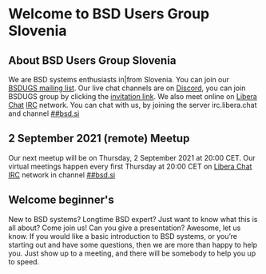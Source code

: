 # Welcome to BSD Users Group Slovenia

## About BSD Users Group Slovenia
We are BSD systems enthusiasts in|from Slovenia. You can join our [BSDUGS mailing list](https://groups.io/g/bsd). Our live chat channels are on [Discord](https://discord.com), you can join BSDUGS group by clicking the [invitation link](https://discord.gg/.....). We also meet online on [Libera Chat](http://www.libera.chat) [IRC](https://en.wikipedia.org/wiki/Internet_Relay_Chat) network. You can chat with us, by joining the server irc.libera.chat and channel [##bsd.si](https://webchat.libera.chat/##bsd.si)

## 2 September 2021 (remote) Meetup
Our next meetup will be on Thursday, 2 September 2021 at 20:00 CET. Our virtual meetings happen every first Thursday at 20:00 CET on [Libera Chat](http://www.libera.chat) [IRC](https://en.wikipedia.org/wiki/Internet_Relay_Chat) network in channel [##bsd.si](https://webchat.libera.chat/##bsd.si)

## Welcome beginner's
New to BSD systems? Longtime BSD expert? Just want to know what this is all about? Come join us! Can you give a presentation? Awesome, let us know. If you would like a basic introduction to BSD systems, or you’re starting out and have some questions, then we are more than happy to help you. Just show up to a meeting, and there will be somebody to help you up to speed.

